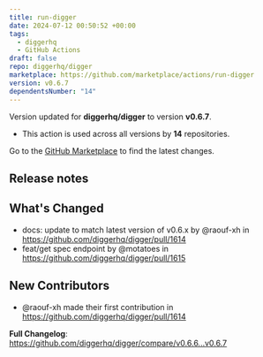 ```yaml
---
title: run-digger
date: 2024-07-12 00:50:52 +00:00
tags:
  - diggerhq
  - GitHub Actions
draft: false
repo: diggerhq/digger
marketplace: https://github.com/marketplace/actions/run-digger
version: v0.6.7
dependentsNumber: "14"
---
```



Version updated for **diggerhq/digger** to version **v0.6.7**.
- This action is used across all versions by **14** repositories.

Go to the [GitHub Marketplace](https://github.com/marketplace/actions/run-digger) to find the latest changes.

## Release notes

## What's Changed
* docs: update to match latest version of v0.6.x by @raouf-xh in https://github.com/diggerhq/digger/pull/1614
* feat/get spec endpoint by @motatoes in https://github.com/diggerhq/digger/pull/1615

## New Contributors
* @raouf-xh made their first contribution in https://github.com/diggerhq/digger/pull/1614

**Full Changelog**: https://github.com/diggerhq/digger/compare/v0.6.6...v0.6.7

